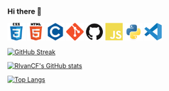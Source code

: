 ### Hi there 👋

<!--
**IsaacJSandovalC/IsaacJSandovalC** is a ✨ _special_ ✨ repository because its `README.md` (this file) appears on your GitHub profile.

Here are some ideas to get you started:

- 🔭 I’m currently working on ...
- 🌱 I’m currently learning ...
- 👯 I’m looking to collaborate on ...
- 🤔 I’m looking for help with ...
- 💬 Ask me about ...
- 📫 How to reach me: ...
- 😄 Pronouns: ...
- ⚡ Fun fact: ...
-->


<p aling="left"><a>
<img src="https://github.com/devicons/devicon/blob/master/icons/css3/css3-original-wordmark.svg" title="HTML" alt="HTML" width="40" height="40"/>
<img src="https://github.com/devicons/devicon/blob/master/icons/html5/html5-original-wordmark.svg" title="CSS" alt="CSS" width="40" height="40"/>
<img src="https://github.com/devicons/devicon/blob/master/icons/c/c-plain.svg" title="c-plain.svg" alt="c-plain.svg" width="40" height="40"/>  
  
  
<img src="https://github.com/devicons/devicon/blob/master/icons/git/git-original.svg" title="GIT" alt="GIT" width="40" height="40"/> 
<img src="https://github.com/devicons/devicon/blob/master/icons/github/github-original.svg" title="GITHUB" alt="GITHUB" width="40" height="40"/> 
<img src="https://github.com/devicons/devicon/blob/master/icons/javascript/javascript-plain.svg" title="JavaScript" alt="JavaScript" width="40" height="40"/> 
    
    
<img src="https://github.com/devicons/devicon/blob/master/icons/python/python-original.svg" title="PYTHON" alt="PYTHON" width="40" height="40"/> 
<img src="https://github.com/devicons/devicon/blob/master/icons/vscode/vscode-original.svg" title="VisualCode" alt="VisualCode" width="40" height="40"/>
</p></a>



[![GitHub Streak](http://github-readme-streak-stats.herokuapp.com?user=RIvanCF&theme=radical&hide_border=true&locale=es)](https://git.io/streak-stats)

[![RIvanCF's GitHub stats](https://github-readme-stats.vercel.app/api?username=IsaacJSandovalC&show_icons=true&theme=radical&hide_border=1&)](https://github.com/anuraghazra/github-readme-stats)

[![Top Langs](https://github-readme-stats.vercel.app/api/top-langs/?username=RIvanCF&langs_count=8&hide_border=1&theme=radical)](https://github.com/anuraghazra/github-readme-stats)
